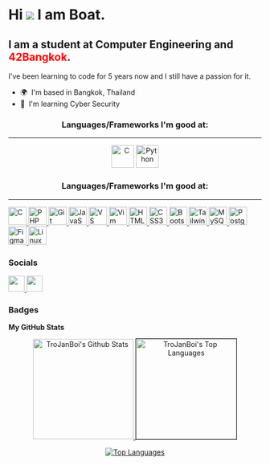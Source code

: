 Hi ![](https://user-images.githubusercontent.com/18350557/176309783-0785949b-9127-417c-8b55-ab5a4333674e.gif) I am Boat.
==========================================================================================================================================

I am a student at Computer Engineering and <a href="https://www.42bangkok.com/th/" style="text-decoration:none;color:red;">42Bangkok</a>.
-----------------------------------------------------

I've been learning to code for 5 years now and I still have a passion for it.

* 🌍  I'm based in Bangkok, Thailand
* 🧠  I'm learning Cyber Security

### <p align="center"> Languages/Frameworks I'm good at: </p> 
-----------------------------------------------------
<p align="center">
  <a href="https://docs.microsoft.com/en-us/cpp/?view=msvc-170" target="_blank" style="text-decoration:none;" rel="noreferrer">
    <img src="https://raw.githubusercontent.com/danielcranney/readme-generator/main/public/icons/skills/c-colored.svg" width="45" height="45" alt="C" 43
  </a>
  <a href="https://www.python.org/" target="_blank" style="text-decoration:none;" rel="noreferrer">
    <img src="https://raw.githubusercontent.com/danielcranney/readme-generator/main/public/icons/skills/python-colored.svg" width="45" height="45" alt="Python" />
  </a>
</p>

### <p align="center"> Languages/Frameworks I'm good at: </p> 
-----------------------------------------------------
<p align="left">
  <a href="https://docs.microsoft.com/en-us/cpp/?view=msvc-170" target="_blank" rel="noreferrer">
    <img src="https://raw.githubusercontent.com/danielcranney/readme-generator/main/public/icons/skills/c-colored.svg" width="36" height="36" alt="C" />
  </a>
  <a href="https://www.php.net/" target="_blank" rel="noreferrer">
    <img src="https://raw.githubusercontent.com/danielcranney/readme-generator/main/public/icons/skills/php-colored.svg" width="36" height="36" alt="PHP" />
  </a>
  <a href="https://git-scm.com/" target="_blank" rel="noreferrer">
    <img src="https://raw.githubusercontent.com/danielcranney/readme-generator/main/public/icons/skills/git-colored.svg" width="36" height="36" alt="Git" />
  </a>
  <a href="https://developer.mozilla.org/en-US/docs/Web/JavaScript" target="_blank" rel="noreferrer">
    <img src="https://raw.githubusercontent.com/danielcranney/readme-generator/main/public/icons/skills/javascript-colored.svg" width="36" height="36" alt="JavaScript" />
  </a>
  <a href="https://code.visualstudio.com/" target="_blank" rel="noreferrer">
    <img src="https://raw.githubusercontent.com/danielcranney/readme-generator/main/public/icons/skills/visualstudiocode.svg" width="36" height="36" alt="VS Code" />
  </a>
  <a href="https://www.vim.org/" target="_blank" rel="noreferrer">
    <img src="https://raw.githubusercontent.com/danielcranney/readme-generator/main/public/icons/skills/vim.svg" width="36" height="36" alt="Vim" />
  </a>
  <a href="https://developer.mozilla.org/en-US/docs/Glossary/HTML5" target="_blank" rel="noreferrer">
    <img src="https://raw.githubusercontent.com/danielcranney/readme-generator/main/public/icons/skills/html5-colored.svg" width="36" height="36" alt="HTML5" />
  </a>
  <a href="https://www.w3.org/TR/CSS/#css" target="_blank" rel="noreferrer">
    <img src="https://raw.githubusercontent.com/danielcranney/readme-generator/main/public/icons/skills/css3-colored.svg" width="36" height="36" alt="CSS3" />
  </a>
  <a href="https://getbootstrap.com/" target="_blank" rel="noreferrer">
    <img src="https://raw.githubusercontent.com/danielcranney/readme-generator/main/public/icons/skills/bootstrap-colored.svg" width="36" height="36" alt="Bootstrap" />
  </a>
  <a href="https://tailwindcss.com/" target="_blank" rel="noreferrer">
    <img src="https://raw.githubusercontent.com/danielcranney/readme-generator/main/public/icons/skills/tailwindcss-colored.svg" width="36" height="36" alt="TailwindCSS" />
  </a>
  <a href="https://www.mysql.com/" target="_blank" rel="noreferrer">
    <img src="https://raw.githubusercontent.com/danielcranney/readme-generator/main/public/icons/skills/mysql-colored.svg" width="36" height="36" alt="MySQL" />
  </a>
  <a href="https://www.postgresql.org/" target="_blank" rel="noreferrer">
    <img src="https://raw.githubusercontent.com/danielcranney/readme-generator/main/public/icons/skills/postgresql-colored.svg" width="36" height="36" alt="PostgreSQL" />
  </a>
  <a href="https://www.adobe.com/uk/products/photoshop.html" target="_blank" rel="noreferrer">
    <img src="https://raw.githubusercontent.com/danielcranney/readme-generator/main/public/icons/skills/figma-colored.svg" width="36" height="36" alt="Figma" />
  </a>
  <a href="https://www.linux.org" target="_blank" rel="noreferrer">
    <img src="https://raw.githubusercontent.com/danielcranney/readme-generator/main/public/icons/skills/linux-colored.svg" width="36" height="36" alt="Linux" /></a>
  </a>
</p>

### Socials

<p align="left"> <a href="https://www.github.com/TroJanBoi" target="_blank" rel="noreferrer"> <picture> <source media="(prefers-color-scheme: dark)" srcset="https://raw.githubusercontent.com/danielcranney/readme-generator/main/public/icons/socials/github-dark.svg" /> <source media="(prefers-color-scheme: light)" srcset="https://raw.githubusercontent.com/danielcranney/readme-generator/main/public/icons/socials/github.svg" /> <img src="https://raw.githubusercontent.com/danielcranney/readme-generator/main/public/icons/socials/github.svg" width="32" height="32" /> </picture> </a> <a href="http://www.instagram.com/boatboa_t" target="_blank" rel="noreferrer"> <picture> <source media="(prefers-color-scheme: dark)" srcset="https://raw.githubusercontent.com/danielcranney/readme-generator/main/public/icons/socials/instagram-dark.svg" /> <source media="(prefers-color-scheme: light)" srcset="https://raw.githubusercontent.com/danielcranney/readme-generator/main/public/icons/socials/instagram.svg" /> <img src="https://raw.githubusercontent.com/danielcranney/readme-generator/main/public/icons/socials/instagram.svg" width="32" height="32" /> </picture> </a></p>

### Badges

<b align="center">My GitHub Stats</b>
<p align="center">
  <a href="http://www.github.com/TroJanBoi">
    <img alt="TroJanBoi's Github Stats" src="https://github-readme-stats.vercel.app/api/?username=TroJanBoi&show_icons=true&count_private=true&theme=react&bg_color=1F222E&title_color=7cebf5&icon_color=2d7de4&show_icons=true&border_color=7cebf5&border_radius=10" height="200px"/>
  <!--   <img src="https://github-readme-stats.vercel.app/api?username=TroJanBoi&show_icons=true&hide=&count_private=true&title_color=3382ed&text_color=ffffff&icon_color=0891b2&bg_color=1c1917&hide_border=true&show_icons=true" height="200px" alt="TroJanBoi's GitHub stats" /> -->
  <!-- <img src="https://github-readme-streak-stats.herokuapp.com/?user=TroJanBoi&stroke=ffffff&background=1c1917&ring=3382ed&fire=3382ed&currStreakNum=ffffff&currStreakLabel=3382ed&sideNums=ffffff&sideLabels=ffffff&dates=ffffff&hide_border=true" /></a> -->
    <img alt="TroJanBoi's Top Languages" src="https://github-readme-stats.vercel.app/api/top-langs/?username=TroJanBoi&langs_count=8&layout=compact&theme=react&bg_color=1F222E&title_color=7cebf5&icon_color=2d7de4&show_icons=true&border_color=7cebf5&border_radius=10" style="border: solid 1px" height="200px"/>
  </a>
</p>
<p align="center">
  <a href="https://github.com/TroJanBoi">
    <img src="https://github-readme-stats.vercel.app/api/top-langs/?username=TroJanBoi&langs_count=10&title_color=3382ed&text_color=7cebf5&theme=react&icon_color=2d7de4&bg_color=1F222E&hide_border=true&locale=en&border_radius=10&border_color=7cebf5&custom_title=Top%20%Languages" alt="Top Languages" />
  </a>
</p>
